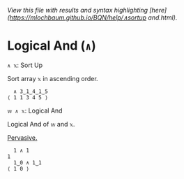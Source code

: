 *View this file with results and syntax highlighting [here](https://mlochbaum.github.io/BQN/help/∧sortup and.html).*

# Logical And (`∧`)

`∧ 𝕩`: Sort Up

Sort array `𝕩` in ascending order.

      ∧ 3‿1‿4‿1‿5
    ⟨ 1 1 3 4 5 ⟩


`𝕨 ∧ 𝕩`: Logical And

Logical And of `𝕨` and `𝕩`. 

[Pervasive.](https://mlochbaum.github.io/BQN/doc/arithmetic.html#pervasion)

      1 ∧ 1
    1
      1‿0 ∧ 1‿1
    ⟨ 1 0 ⟩

